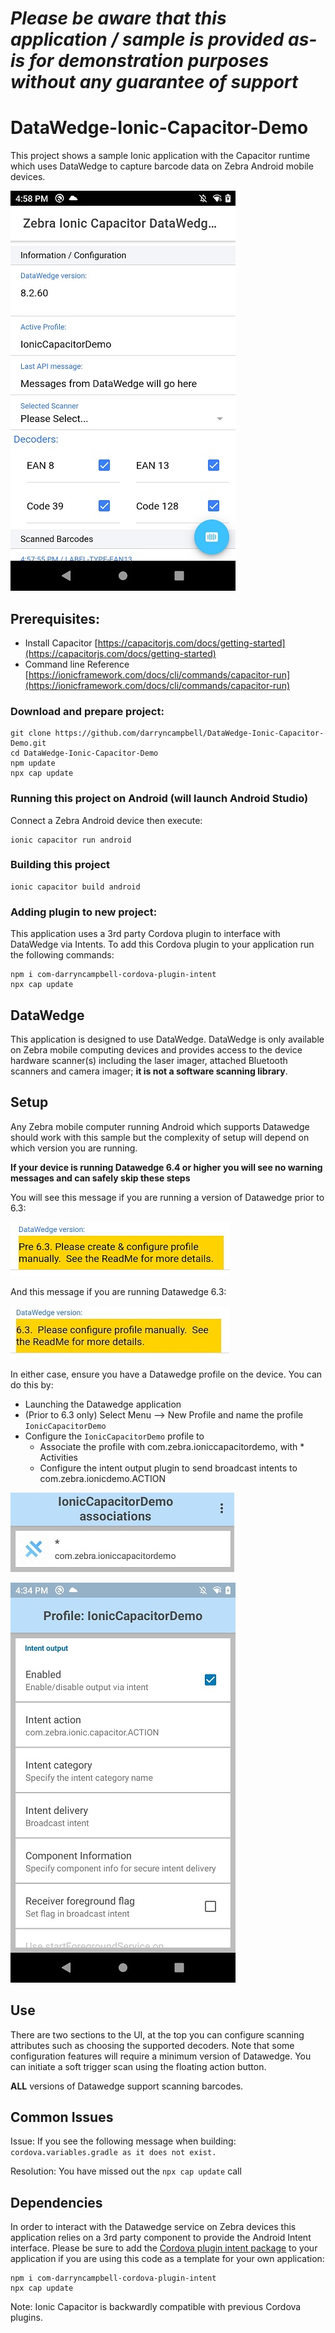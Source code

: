 *Please be aware that this application / sample is provided as-is for demonstration purposes without any guarantee of support*
=========================================================

# DataWedge-Ionic-Capacitor-Demo

This project shows a sample Ionic application with the Capacitor runtime which uses DataWedge to capture barcode data on Zebra Android mobile devices. 

![Applictaion](https://raw.githubusercontent.com/darryncampbell/DataWedge-Ionic-Capacitor-Demo/master/screenshots/1.jpg)

## Prerequisites:

- Install Capacitor [https://capacitorjs.com/docs/getting-started](https://capacitorjs.com/docs/getting-started)
- Command line Reference [https://ionicframework.com/docs/cli/commands/capacitor-run](https://ionicframework.com/docs/cli/commands/capacitor-run)

### Download and prepare project:

```
git clone https://github.com/darryncampbell/DataWedge-Ionic-Capacitor-Demo.git
cd DataWedge-Ionic-Capacitor-Demo
npm update
npx cap update
```
### Running this project on Android (will launch Android Studio)

Connect a Zebra Android device then execute:
```
ionic capacitor run android
```

### Building this project

```
ionic capacitor build android
```

### Adding plugin to new project:

This application uses a 3rd party Cordova plugin to interface with DataWedge via Intents.  To add this Cordova plugin to your application run the following commands: 

```
npm i com-darryncampbell-cordova-plugin-intent
npx cap update
```

## DataWedge

This application is designed to use DataWedge. DataWedge is only available on Zebra mobile computing devices and provides access to the device hardware scanner(s) including the laser imager, attached Bluetooth scanners and camera imager; **it is not a software scanning library**.

## Setup

Any Zebra mobile computer running Android which supports Datawedge should work with this sample but the complexity of setup will depend on which version you are running.

**If your device is running Datawedge 6.4 or higher you will see no warning messages and can safely skip these steps**

You will see this message if you are running a version of Datawedge prior to 6.3:

![pre 6.3 warning message](https://raw.githubusercontent.com/darryncampbell/DataWedge-Ionic-Capacitor-Demo/master/screenshots/pre_6.3.jpg)

And this message if you are running Datawedge 6.3:

![6.3 warning message](https://raw.githubusercontent.com/darryncampbell/DataWedge-Ionic-Capacitor-Demo/master/screenshots/6.3.jpg)

In either case, ensure you have a Datawedge profile on the device. You can do this by:

- Launching the Datawedge application
- (Prior to 6.3 only) Select Menu --> New Profile and name the profile `IonicCapacitorDemo`
- Configure the `IonicCapacitorDemo` profile to
  - Associate the profile with com.zebra.ioniccapacitordemo, with * Activities
  - Configure the intent output plugin to send broadcast intents to com.zebra.ionicdemo.ACTION

![Associated apps](https://raw.githubusercontent.com/darryncampbell/DataWedge-Ionic-Capacitor-Demo/master/screenshots/dw2.jpg)

![DataWedge Intent Output](https://raw.githubusercontent.com/darryncampbell/DataWedge-Ionic-Capacitor-Demo/master/screenshots/dw4.jpg)

## Use

There are two sections to the UI, at the top you can configure scanning attributes such as choosing the supported decoders. Note that some configuration features will require a minimum version of Datawedge. You can initiate a soft trigger scan using the floating action button.

**ALL** versions of Datawedge support scanning barcodes.

## Common Issues

Issue:
If you see the following message when building: `cordova.variables.gradle as it does not exist.`

Resolution:
You have missed out the `npx cap update` call

## Dependencies

In order to interact with the Datawedge service on Zebra devices this application relies on a 3rd party component to provide the Android Intent interface. Please be sure to add the [Cordova plugin intent package](https://www.npmjs.com/package/com-darryncampbell-cordova-plugin-intent) to your application if you are using this code as a template for your own application:

```
npm i com-darryncampbell-cordova-plugin-intent
npx cap update
```

Note: Ionic Capacitor is backwardly compatible with previous Cordova plugins.
